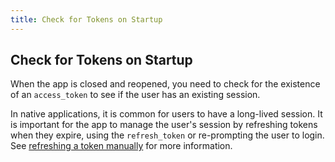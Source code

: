 ```yaml
---
title: Check for Tokens on Startup
---
```

## Check for Tokens on Startup

When the app is closed and reopened, you need to check for the existence of an `access_token` to see if the user has an existing session. 

In native applications, it is common for users to have a long-lived session. It is important for the app to manage the user's session by refreshing tokens when they expire, using the `refresh_token` or re-prompting the user to login. See [refreshing a token manually](https://github.com/okta/okta-sdk-appauth-android#refresh-a-token-manually) for more information.

<StackSelector snippet="checkfortoken"/>

<NextSection/>
